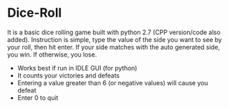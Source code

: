 # Dice-Roll

It is a basic dice rolling game built with python 2.7 (CPP version/code also added). Instruction is simple, type the value of the side you want to see by your roll, then hit enter. If your side matches with the auto generated side, you win. If otherwise, you lose.

-	Works best if run in IDLE GUI (for python)
-	It counts your victories and defeats
-	Entering a value greater than 6 (or negative values) will cause you defeat
-	Enter 0 to quit
